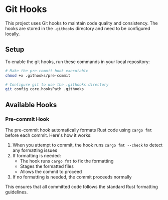 # Git Hooks

This project uses Git hooks to maintain code quality and consistency. The hooks are stored in the `.githooks` directory and need to be configured locally.

## Setup

To enable the git hooks, run these commands in your local repository:

```bash
# Make the pre-commit hook executable
chmod +x .githooks/pre-commit

# Configure git to use the .githooks directory
git config core.hooksPath .githooks
```

## Available Hooks

### Pre-commit Hook

The pre-commit hook automatically formats Rust code using `cargo fmt` before each commit. Here's how it works:

1. When you attempt to commit, the hook runs `cargo fmt --check` to detect any formatting issues
2. If formatting is needed:
   - The hook runs `cargo fmt` to fix the formatting
   - Stages the formatted files
   - Allows the commit to proceed
3. If no formatting is needed, the commit proceeds normally

This ensures that all committed code follows the standard Rust formatting guidelines.